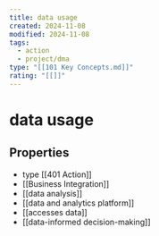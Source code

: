 ```yaml
---
title: data usage
created: 2024-11-08
modified: 2024-11-08
tags:
  - action
  - project/dma
type: "[[101 Key Concepts.md]]"
rating: "[[]]"
---
```

# data usage

## Properties
- type [[401 Action]]
- [[Business Integration]]
- [[data analysis]]
- [[data and analytics platform]]
- [[accesses data]]
- [[data-informed decision-making]]
